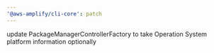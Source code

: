 ```yaml
---
'@aws-amplify/cli-core': patch
---
```


update PackageManagerControllerFactory to take Operation System platform information optionally
